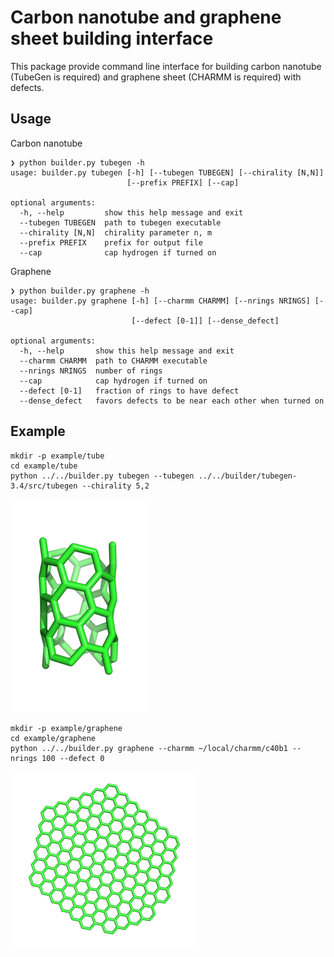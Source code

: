# Carbon nanotube and graphene sheet building interface

This package provide command line interface for building carbon nanotube
(TubeGen is required) and graphene sheet (CHARMM is required) with defects.

## Usage

Carbon nanotube

    ❯ python builder.py tubegen -h
    usage: builder.py tubegen [-h] [--tubegen TUBEGEN] [--chirality [N,N]]
                              [--prefix PREFIX] [--cap]

    optional arguments:
      -h, --help         show this help message and exit
      --tubegen TUBEGEN  path to tubegen executable
      --chirality [N,N]  chirality parameter n, m
      --prefix PREFIX    prefix for output file
      --cap              cap hydrogen if turned on

Graphene

    ❯ python builder.py graphene -h
    usage: builder.py graphene [-h] [--charmm CHARMM] [--nrings NRINGS] [--cap]
                               [--defect [0-1]] [--dense_defect]

    optional arguments:
      -h, --help       show this help message and exit
      --charmm CHARMM  path to CHARMM executable
      --nrings NRINGS  number of rings
      --cap            cap hydrogen if turned on
      --defect [0-1]   fraction of rings to have defect
      --dense_defect   favors defects to be near each other when turned on

## Example

    mkdir -p example/tube
    cd example/tube
    python ../../builder.py tubegen --tubegen ../../builder/tubegen-3.4/src/tubegen --chirality 5,2
    
![tube](example/tube/tube.png?raw=true "Tube")

    mkdir -p example/graphene
    cd example/graphene
    python ../../builder.py graphene --charmm ~/local/charmm/c40b1 --nrings 100 --defect 0
    
![graphene](example/graphene/graphene.png?raw=true "Graphene")


